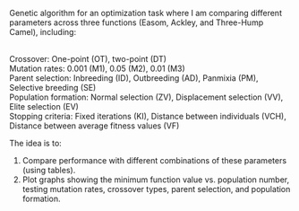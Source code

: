 Genetic algorithm for an optimization task where I am comparing different parameters across three functions (Easom, Ackley, and Three-Hump Camel), including:

<br>Crossover: One-point (OT), two-point (DT)
<br>Mutation rates: 0.001 (M1), 0.05 (M2), 0.01 (M3)
<br>Parent selection: Inbreeding (ID), Outbreeding (AD), Panmixia (PM), Selective breeding (SE)
<br>Population formation: Normal selection (ZV), Displacement selection (VV), Elite selection (EV)
<br>Stopping criteria: Fixed iterations (KI), Distance between individuals (VCH), Distance between average fitness values (VF)

The idea is to:
1. Compare performance with different combinations of these parameters (using tables).
2. Plot graphs showing the minimum function value vs. population number, testing mutation rates, crossover types, parent selection, and population formation.
